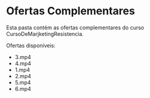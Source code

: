 # Ofertas Complementares

Esta pasta contém as ofertas complementares do curso CursoDeMarjketingResistencia.

Ofertas disponíveis:
- 3.mp4
- 4.mp4
- 1.mp4
- 2.mp4
- 5.mp4
- 6.mp4